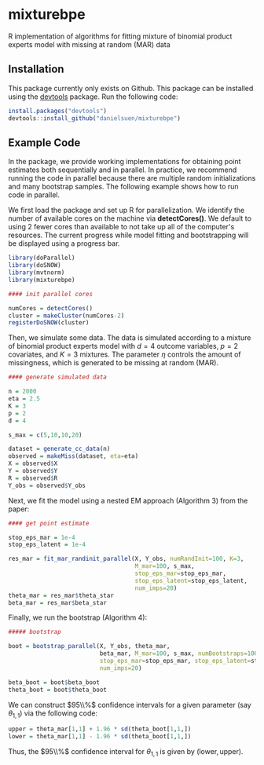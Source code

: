 # mixturebpe
R implementation of algorithms for fitting mixture of binomial product experts model with missing at random (MAR) data

## Installation 
This package currently only exists on Github.  This package can be installed using the [devtools](https://github.com/hadley/devtools) package.  Run the following code:

```R
install.packages("devtools")
devtools::install_github("danielsuen/mixturebpe") 
```

## Example Code

In the package, we provide working implementations for obtaining point estimates both sequentially and in parallel.  In practice, we recommend running the code in parallel because there are multiple random initializations and many bootstrap samples.  The following example shows how to run code in parallel.

We first load the package and set up R for parallelization.  We identify the number of available cores on the machine via **detectCores()**.  We default to using 2 fewer cores than available to not take up all of the computer's resources.  The current progress while model fitting and bootstrapping will be displayed using a progress bar.

```R
library(doParallel)
library(doSNOW)
library(mvtnorm)
library(mixturebpe)

#### init parallel cores

numCores = detectCores()
cluster = makeCluster(numCores-2)
registerDoSNOW(cluster)
```

Then, we simulate some data.  The data is simulated according to a mixture of binomial product experts model with $d=4$ outcome variables, $p=2$ covariates, and $K=3$ mixtures.  The parameter $\eta$ controls the amount of missingness, which is generated to be missing at random (MAR).

```R
#### generate simulated data

n = 2000
eta = 2.5
K = 3
p = 2
d = 4

s_max = c(5,10,10,20)

dataset = generate_cc_data(n)
observed = makeMiss(dataset, eta=eta)
X = observed$X
Y = observed$Y
R = observed$R
Y_obs = observed$Y_obs
```

Next, we fit the model using a nested EM approach (Algorithm 3) from the paper:

```R
#### get point estimate

stop_eps_mar = 1e-4
stop_eps_latent = 1e-4

res_mar = fit_mar_randinit_parallel(X, Y_obs, numRandInit=100, K=3,
                                    M_mar=100, s_max,
                                    stop_eps_mar=stop_eps_mar,
                                    stop_eps_latent=stop_eps_latent,
                                    num_imps=20)
theta_mar = res_mar$theta_star
beta_mar = res_mar$beta_star
```

Finally, we run the bootstrap (Algorithm 4):

```R
##### bootstrap

boot = bootstrap_parallel(X, Y_obs, theta_mar,
                          beta_mar, M_mar=100, s_max, numBootstraps=1000,
                          stop_eps_mar=stop_eps_mar, stop_eps_latent=stop_eps_latent,
                          num_imps=20)

beta_boot = boot$beta_boot
theta_boot = boot$theta_boot
```

We can construct $95\\%$ confidence intervals for a given parameter (say $\theta_{1,1}$) via the following code:

```R
upper = theta_mar[1,1] + 1.96 * sd(theta_boot[1,1,])
lower = theta_mar[1,1] - 1.96 * sd(theta_boot[1,1,])
```

Thus, the $95\\%$ confidence interval for $\theta_{1,1}$ is given by $(\text{lower}, \text{upper})$.
